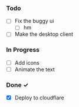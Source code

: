 ### Todo

- [ ] Fix the buggy ui
  - [ ] hm
- [ ] Make the desktop client

### In Progress

- [ ] Add icons
- [ ] Animate the text

### Done ✓

- [x] Deploy to cloudflare